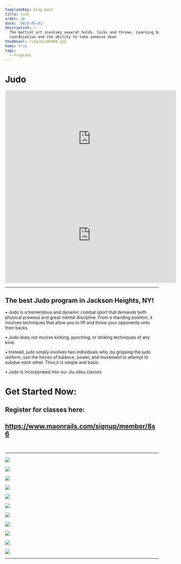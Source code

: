 ```yaml
---
templateKey: blog-post
title: Judo
order: 10
date: '2019-05-01'
description: >-
  The martial art involves several holds, locks and throws. Learning balance,
  coordination and the ability to take someone down
thumbnail: /img/dsc06468.jpg
home: true
tags:
  - Programs
---
```

# Judo

<iframe width="560" height="315" src="https://www.youtube.com/embed/mlb6UsEjhGM" title="YouTube video player" frameborder="0" allow="accelerometer; autoplay; clipboard-write; encrypted-media; gyroscope; picture-in-picture" allowfullscreen></iframe>

<iframe src="https://www.facebook.com/plugins/video.php?height=315&href=https%3A%2F%2Fwww.facebook.com%2FATjiujitsuNYC%2Fvideos%2F3609156632515118%2F&show_text=false&width=560" width="560" height="315" style="border:none;overflow:hidden" scrolling="no" frameborder="0" allowfullscreen="true" allow="autoplay; clipboard-write; encrypted-media; picture-in-picture; web-share" allowFullScreen="true"></iframe>

- - -

## The best Judo program in Jackson Heights, NY!

• Judo is a tremendous and dynamic combat sport that demands both physical prowess and great mental discipline. From a standing position, it involves techniques that allow you to lift and throw your opponents onto their backs.

• Judo does not involve kicking, punching, or striking techniques of any kind.

• Instead, judo simply involves two individuals who, by gripping the judo uniform, use the forces of balance, power, and movement to attempt to subdue each other. Thus,it is simple and basic.

• Judo is incorporated into our Jiu-Jitsu classes

# Get Started Now:

## Register for classes here:

## <https://www.maonrails.com/signup/member/8s6>

<br>

- - -

![](/img/dsc09610.jpg)

![](/img/dsc09550.jpg)

![](/img/dsc01093.jpg)

![](/img/dsc09551.jpg)

![](/img/dsc09554.jpg)

![](/img/dsc01843.jpg)

![](/img/dsc01847.jpg)

![](/img/dsc08982.jpg)

![](/img/dsc01901.jpg)

![](/img/dsc01903.jpg)

![](/img/dsc08975.jpg)

- - -
